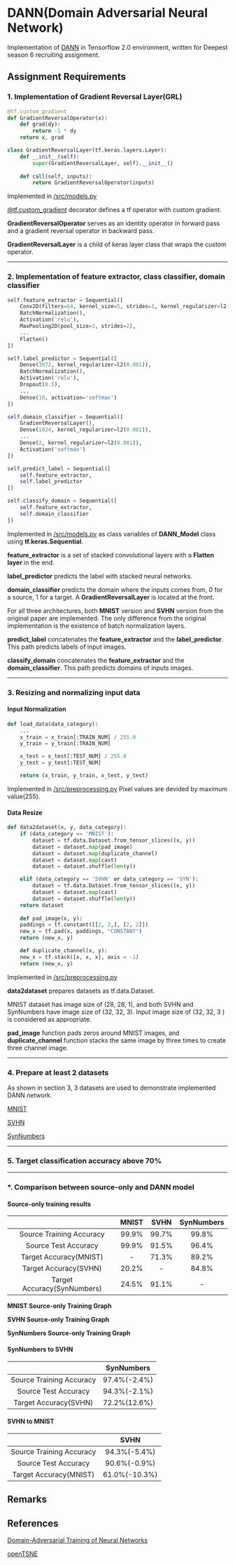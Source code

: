 # DANN(Domain Adversarial Neural Network)
Implementation of [DANN](https://arxiv.org/abs/1505.07818) in Tensorflow 2.0 environment, written for Deepest season 6 recruiting assignment.

## Assignment Requirements
### 1. Implementation of Gradient Reversal Layer(GRL)

``` python
@tf.custom_gradient
def GradientReversalOperator(x):
	def grad(dy):
		return -1 * dy
	return x, grad

class GradientReversalLayer(tf.keras.layers.Layer):
	def __init__(self):
		super(GradientReversalLayer, self).__init__()
		
	def call(self, inputs):
		return GradientReversalOperator(inputs)
```
Implemented in [/src/models.py](https://github.com/Joovvhan/dann_tf2.0/blob/master/src/models.py)

[@tf.custom_gradient](https://www.tensorflow.org/api_docs/python/tf/custom_gradient) decorator defines a tf operator with custom gradient.

**GradientReversalOperator** serves as an identity operator in forward pass and a gradient reversal operator in backward pass.

**GradientReversalLayer** is a child of keras layer class that wraps the custom operator.

---
### 2. Implementation of feature extractor, class classifier, domain classifier
``` python
self.feature_extractor = Sequential([
    Conv2D(filters=64, kernel_size=5, strides=1, kernel_regularizer=l2(0.001), padding='same', input_shape=input_shape),
    BatchNormalization(),
    Activation('relu'),
    MaxPooling2D(pool_size=3, strides=2),
    ...
    Flatten()            
])

self.label_predictor = Sequential([
    Dense(3072, kernel_regularizer=l2(0.001)),
    BatchNormalization(),
    Activation('relu'),
    Dropout(0.5),
    ...
    Dense(10, activation='softmax')
])

self.domain_classifier = Sequential([
    GradientReversalLayer(),
    Dense(1024, kernel_regularizer=l2(0.001)),
    ...
    Dense(2, kernel_regularizer=l2(0.001)),
    Activation('softmax')          
])		

self.predict_label = Sequential([
    self.feature_extractor,
    self.label_predictor
])

self.classify_domain = Sequential([
    self.feature_extractor,
    self.domain_classifier
])
```
Implemented in [/src/models.py](https://github.com/Joovvhan/dann_tf2.0/blob/master/src/models.py) as class variables of **DANN_Model** class using **tf.keras.Sequential**.

**feature_extractor** is a set of stacked convolutional layers with a **Flatten layer** in the end.

**label_predictor** predicts the label with stacked neural networks.

**domain_classifier** predicts the domain where the inputs comes from, 0 for a source, 1 for a target. A **GradientReversalLayer** is located at the front.

For all three architectures, both **MNIST** version and **SVHN** version from the original paper are implemented. The only difference from the original implementation is the existence of batch normalization layers.

**predict_label** concatenates the **feature_extractor** and the **label_predictor**. This path predicts labels of input images.

**classify_domain** concatenates the **feature_extractor** and the **domain_classifier**. This path predicts domains of inputs images.

---
### 3. Resizing and normalizing input data
#### Input Normalization
``` python
def load_data(data_category):
    ...
    x_train = x_train[:TRAIN_NUM] / 255.0
    y_train = y_train[:TRAIN_NUM]

    x_test = x_test[:TEST_NUM] / 255.0
    y_test = y_test[:TEST_NUM]

    return (x_train, y_train, x_test, y_test)
```
Implemented in [/src/preprocessing.py](https://github.com/Joovvhan/dann_tf2.0/blob/master/src/preprocessing.py)
Pixel values are devided by maximum value(255).

#### Data Resize
``` python
def data2dataset(x, y, data_category):
    if (data_category == 'MNIST'):
        dataset = tf.data.Dataset.from_tensor_slices((x, y))
        dataset = dataset.map(pad_image)
        dataset = dataset.map(duplicate_channel)
        dataset = dataset.map(cast)
        dataset = dataset.shuffle(len(y))

    elif (data_category == 'SVHN' or data_category == 'SYN'):
        dataset = tf.data.Dataset.from_tensor_slices((x, y))
        dataset = dataset.map(cast)
        dataset = dataset.shuffle(len(y))
    return dataset
    
    def pad_image(x, y):
	paddings = tf.constant([[2, 2,], [2, 2]])
	new_x = tf.pad(x, paddings, "CONSTANT")
	return (new_x, y)

    def duplicate_channel(x, y):
	new_x = tf.stack([x, x, x], axis = -1)
	return (new_x, y)
```
Implemented in [/src/preprocessing.py](https://github.com/Joovvhan/dann_tf2.0/blob/master/src/preprocessing.py)

**data2dataset** prepares datasets as tf.data.Dataset.

MNIST dataset has image size of (28, 28, 1), and both SVHN and SynNumbers have image size of (32, 32, 3). Input image size of (32, 32, 3 ) is considered as appropriate.

**pad_image** function pads zeros around MNIST images, and **duplicate_channel** function stacks the same image by three times to create three channel image.

---
### 4. Prepare at least 2 datasets
As shown in section 3, 3 datasets are used to demonstrate implemented DANN network.

[MNIST](http://yann.lecun.com/exdb/mnist/)

[SVHN](http://ufldl.stanford.edu/housenumbers/)

[SynNumbers](https://drive.google.com/file/d/0B9Z4d7lAwbnTSVR1dEFSRUFxOUU/view)

---
### 5. Target classification accuracy above 70%

---
### *. Comparison between source-only and DANN model

#### Source-only training results
|                              |  MNIST       | SVHN         | SynNumbers |
| :--------------------------: | :----------: | :----------: |:----------:|
| Source Training Accuracy     | 99.9%        | 99.7%        | 99.8%      |
| Source Test Accuracy         | 99.9%        | 91.5%        | 96.4%      |
| Target Accuracy(MNIST)       | -            | 71.3%        | 89.2%      |
| Target Accuracy(SVHN)        | 20.2%        | -            | 84.8%      |
| Target Accuracy(SynNumbers)  | 24.5%        | 91.1%        | -          |

**MNIST Source-only Training Graph**

**SVHN Source-only Training Graph**

**SynNumbers Source-only Training Graph**

#### SynNumbers to SVHN
|                              | SynNumbers   |
| :--------------------------: |:------------:|
| Source Training Accuracy     | 97.4%(-2.4%) |
| Source Test Accuracy         | 94.3%(-2.1%) |
| Target Accuracy(SVHN)        | 72.2%(12.6%) |



#### SVHN to MNIST
|                              | SVHN          |
| :--------------------------: |:-------------:|
| Source Training Accuracy     | 94.3%(-5.4%)  |
| Source Test Accuracy         | 90.6%(-0.9%)  |
| Target Accuracy(MNIST)       | 61.0%(-10.3%) |


## Remarks

## References

[Domain-Adversarial Training of Neural Networks](https://arxiv.org/abs/1505.07818)

[openTSNE](https://github.com/pavlin-policar/openTSNE)
